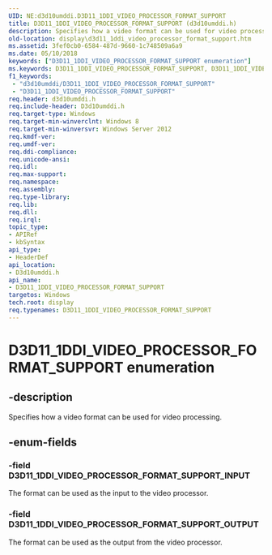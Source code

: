 ```yaml
---
UID: NE:d3d10umddi.D3D11_1DDI_VIDEO_PROCESSOR_FORMAT_SUPPORT
title: D3D11_1DDI_VIDEO_PROCESSOR_FORMAT_SUPPORT (d3d10umddi.h)
description: Specifies how a video format can be used for video processing.
old-location: display\d3d11_1ddi_video_processor_format_support.htm
ms.assetid: 3fef0cb0-6584-487d-9660-1c748509a6a9
ms.date: 05/10/2018
keywords: ["D3D11_1DDI_VIDEO_PROCESSOR_FORMAT_SUPPORT enumeration"]
ms.keywords: D3D11_1DDI_VIDEO_PROCESSOR_FORMAT_SUPPORT, D3D11_1DDI_VIDEO_PROCESSOR_FORMAT_SUPPORT enumeration [Display Devices], D3D11_1DDI_VIDEO_PROCESSOR_FORMAT_SUPPORT_INPUT, D3D11_1DDI_VIDEO_PROCESSOR_FORMAT_SUPPORT_OUTPUT, d3d10umddi/D3D11_1DDI_VIDEO_PROCESSOR_FORMAT_SUPPORT, d3d10umddi/D3D11_1DDI_VIDEO_PROCESSOR_FORMAT_SUPPORT_INPUT, d3d10umddi/D3D11_1DDI_VIDEO_PROCESSOR_FORMAT_SUPPORT_OUTPUT, display.d3d11_1ddi_video_processor_format_support
f1_keywords:
 - "d3d10umddi/D3D11_1DDI_VIDEO_PROCESSOR_FORMAT_SUPPORT"
 - "D3D11_1DDI_VIDEO_PROCESSOR_FORMAT_SUPPORT"
req.header: d3d10umddi.h
req.include-header: D3d10umddi.h
req.target-type: Windows
req.target-min-winverclnt: Windows 8
req.target-min-winversvr: Windows Server 2012
req.kmdf-ver: 
req.umdf-ver: 
req.ddi-compliance: 
req.unicode-ansi: 
req.idl: 
req.max-support: 
req.namespace: 
req.assembly: 
req.type-library: 
req.lib: 
req.dll: 
req.irql: 
topic_type:
- APIRef
- kbSyntax
api_type:
- HeaderDef
api_location:
- D3d10umddi.h
api_name:
- D3D11_1DDI_VIDEO_PROCESSOR_FORMAT_SUPPORT
targetos: Windows
tech.root: display
req.typenames: D3D11_1DDI_VIDEO_PROCESSOR_FORMAT_SUPPORT
---
```


# D3D11_1DDI_VIDEO_PROCESSOR_FORMAT_SUPPORT enumeration


## -description


Specifies how a video format can be used for video processing.


## -enum-fields




### -field D3D11_1DDI_VIDEO_PROCESSOR_FORMAT_SUPPORT_INPUT

The format can be used as the input to the video processor.


### -field D3D11_1DDI_VIDEO_PROCESSOR_FORMAT_SUPPORT_OUTPUT

The format can be used as the output from the video processor.

